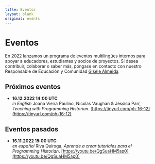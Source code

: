 ```yaml
---
title: Eventos
layout: blank
original: events
---
```


# Eventos

En 2022 lanzamos un programa de eventos multilingües internos para apoyar a educadores, estudiantes y socios de proyectos. 
Si desea contribuir, colaborar o saber más, póngase en contacto con nuestro Responsable de Educación y Comunidad <a href="mailto:community@programminghistorian.org">Gisele Almeida</a>.

## Próximos eventos

* **16.12.2022 14:00 UTC**  
_in English_ Joana Vieira Paulino, Nicolas Vaughan & Jessica Parr, _Teaching with Programming Historian_. [https://tinyurl.com/ph-16-12](https://tinyurl.com/ph-16-12)

## Eventos pasados

* **16.11.2022 15:00 UTC**  
_en español_ Riva Quiroga, _Aprende a crear tutoriales para el Programming Historian_. [https://youtu.be/QgSuaHM5ap0](https://youtu.be/QgSuaHM5ap0)
